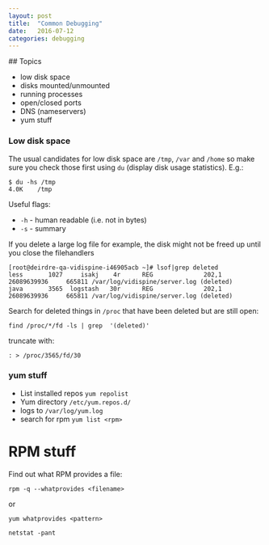 ```yaml
---
layout: post
title:  "Common Debugging"
date:   2016-07-12
categories: debugging
---
```

## Topics
- low disk space
- disks mounted/unmounted
- running processes
- open/closed ports
- DNS (nameservers)
- yum stuff


### Low disk space

The usual candidates for low disk space are `/tmp`, `/var` and `/home` so make
sure you check those first using `du` (display disk usage statistics). E.g.:

```
$ du -hs /tmp
4.0K	/tmp
```

Useful flags:

- `-h` - human readable (i.e. not in bytes)
- `-s` - summary


If you delete a large log file for example, the disk might not be freed up until you close the filehandlers

```
[root@deirdre-qa-vidispine-i46905acb ~]# lsof|grep deleted
less       1027     isakj    4r      REG              202,1 26089639936     665811 /var/log/vidispine/server.log (deleted)
java       3565  logstash   30r      REG              202,1 26089639936     665811 /var/log/vidispine/server.log (deleted)
```

Search for deleted things in `/proc` that have been deleted but are still open:

```
find /proc/*/fd -ls | grep  '(deleted)'
```

truncate with:

```
: > /proc/3565/fd/30
```

### yum stuff

- List installed repos `yum repolist`
- Yum directory `/etc/yum.repos.d/`
- logs to `/var/log/yum.log`
- search for rpm `yum list <rpm>`


# RPM stuff

Find out what RPM provides a file:

```
rpm -q --whatprovides <filename>
```

or

```
yum whatprovides <pattern>
```


`netstat -pant`
